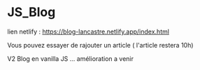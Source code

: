 # JS_Blog

lien netlify : https://blog-lancastre.netlify.app/index.html

Vous pouvez essayer de rajouter un article ( l'article restera 10h) 

V2 Blog en vanilla JS ... amélioration a venir 

